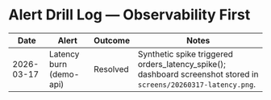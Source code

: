 # Alert Drill Log — Observability First

| Date       | Alert                   | Outcome  | Notes                                                                                                            |
| ---------- | ----------------------- | -------- | ---------------------------------------------------------------------------------------------------------------- |
| 2026-03-17 | Latency burn (demo-api) | Resolved | Synthetic spike triggered orders_latency_spike(); dashboard screenshot stored in `screens/20260317-latency.png`. |
